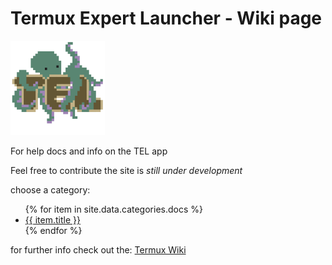 # Termux Expert Launcher - Wiki page
<img src="https://raw.githubusercontent.com/SealedJoy/images/main/logo-big.png" width=30% height=30%>

For help docs and info on the TEL app

Feel free to contribute the site is _still under development_

choose a category:

<ul>
   {% for item in site.data.categories.docs %}
      <li><a href="{{ item.url }}">{{ item.title }}</a></li>
   {% endfor %}
</ul>

for further info check out the: <a href="https://wiki.termux.com/wiki/Main_Page">Termux Wiki</a>
